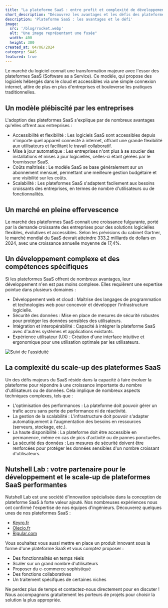 ```yaml
---
title: "La plateforme SaaS : entre profit et complexité de développement"
short_description: "Découvrez les avantages et les défis des plateformes SaaS, ces logiciels hébergés dans le cloud qui révolutionnent le paysage informatique actuel. Nutshell Lab vous accompagne dans le développement et le scale-up de votre plateforme SaaS."
description: 'Plateforme SaaS : les avantages et le défi'
image:
  src: '/blog/rocket.webp'
  alt: "Une image représentant une fusée"
  width: 400
  height: 300
created_at: 04/06/2024
category: SAAS
featured: true
---
```


Le marché du logiciel connait une transformation majeure avec l'essor des plateformes SaaS (Software as a Service). Ce modèle, qui propose des logiciels hébergés dans le cloud et accessibles via une simple connexion internet, attire de plus en plus d'entreprises et bouleverse les pratiques traditionnelles.

## Un modèle plébiscité par les entreprises

L'adoption des plateformes SaaS s'explique par de nombreux avantages qu'elles offrent aux entreprises :

* Accessibilité et flexibilité : Les logiciels SaaS sont accessibles depuis n'importe quel appareil connecté à internet, offrant une grande flexibilité aux utilisateurs et facilitant le travail collaboratif.
* Mise à jour automatique : Les entreprises n'ont plus à se soucier des installations et mises à jour logicielles, celles-ci étant gérées par le fournisseur SaaS.
* Coûts maîtrisés : Le modèle SaaS se base généralement sur un abonnement mensuel, permettant une meilleure gestion budgétaire et une visibilité sur les coûts.
* Scalabilité : Les plateformes SaaS s'adaptent facilement aux besoins croissants des entreprises, en termes de nombre d'utilisateurs ou de fonctionnalités.

## Un marché en pleine effervescence

Le marché des plateformes SaaS connait une croissance fulgurante, porté par la demande croissante des entreprises pour des solutions logicielles flexibles, évolutives et accessibles. Selon les prévisions du cabinet Gartner, le marché mondial du SaaS devrait atteindre 333,2 milliards de dollars en 2024, avec une croissance annuelle moyenne de 17,4%.

## Un développement complexe et des compétences spécifiques

Si les plateformes SaaS offrent de nombreux avantages, leur développement n'en est pas moins complexe. Elles requièrent une expertise pointue dans plusieurs domaines :

 *  Développement web et cloud : Maîtrise des langages de programmation et technologies web pour concevoir et développer l'infrastructure logicielle.
 *  Sécurité des données : Mise en place de mesures de sécurité robustes pour protéger les données sensibles des utilisateurs.
 *  Intégration et interopérabilité : Capacité à intégrer la plateforme SaaS avec d'autres systèmes et applications existants.
 *  Expérience utilisateur (UX) : Création d'une interface intuitive et ergonomique pour une utilisation optimale par les utilisateurs.

![Suivi de l'assiduité](/blog/suivi_assiduite.webp)

## La complexité du scale-up des plateformes SaaS

Un des défis majeurs du SaaS réside dans la capacité à faire évoluer la plateforme pour répondre à une croissance importante du nombre d'utilisateurs ou de données. Cela implique de nombreux aspects techniques complexes, tels que :

* L'optimisation des performances : La plateforme doit pouvoir gérer un trafic accru sans perte de performance ni de réactivité.
* La gestion de la scalabilité : L'infrastructure doit pouvoir s'adapter automatiquement à l'augmentation des besoins en ressources (serveurs, stockage, etc.).
* La haute disponibilité : La plateforme doit être accessible en permanence, même en cas de pics d'activité ou de pannes ponctuelles.
* La sécurité des données : Les mesures de sécurité doivent être renforcées pour protéger les données sensibles d'un nombre croissant d'utilisateurs.

## Nutshell Lab : votre partenaire pour le développement et le scale-up de plateformes SaaS performantes

Nutshell Lab est une société d'innovation spécialisée dans la conception de plateforme SaaS à forte valeur ajouté. Nos nombreuses expériences nous ont confirmé l'expertise de nos équipes d'ingénieurs. Découverez quelques unes de nos plateformes SaaS :

* [Keyro.fr](https://keyro.fr?utm_source=nutshell-lab)
* [Olecio.fr](https://olecio.fr?utm_source=nutshell-lab)
* [Rigular.com](https://rigular.com?utm_source=nutshell-lab)

Vous souhaitez vous aussi mettre en place un produit innovant sous la forme d'une plateforme SaaS et vous comptez proposer :

* Des fonctionnalités en temps réels
* Scaler sur un grand nombre d'utilisateurs
* Proposer du e-commerce sophistiqué
* Des fonctions collaboratives
* Un traitement spécifques de certaines niches

Ne perdez plus de temps et contactez-nous directement pour en discuter ! Nous accompagnons gratuitement les porteurs de projets pour choisir la solution la plus appropriée.
